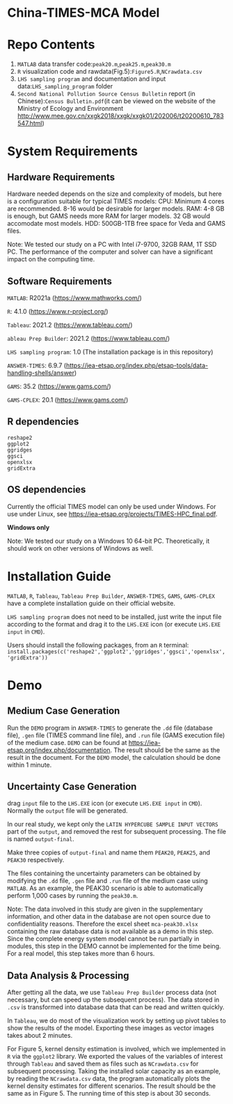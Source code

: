 # China-TIMES-MCA Model
# Repo Contents
1. `MATLAB` data transfer code:`peak20.m`,`peak25.m`,`peak30.m`
2. `R` visualization code and rawdata(Fig.5):`Figure5.R`,`NCrawdata.csv`
3. `LHS sampling program` and documentation and input data:`LHS_sampling_program` folder
4. `Second National Pollution Source Census Bulletin` report (in Chinese):`Census Bulletin.pdf`(it can be viewed on the website of the Ministry of Ecology and Environment http://www.mee.gov.cn/xxgk2018/xxgk/xxgk01/202006/t20200610_783547.html)

# System Requirements
## Hardware Requirements
Hardware needed depends on the size and complexity of models, but here is a configuration suitable for typical TIMES models:
CPU: Minimum 4 cores are recommended. 8-16 would be desirable for larger models.
RAM: 4-8 GB is enough, but GAMS needs more RAM for larger models. 32 GB would accomodate most models.
HDD: 500GB-1TB free space for Veda and GAMS files.

Note: We tested our study on a PC with Intel i7-9700, 32GB RAM, 1T SSD PC. The performance of the computer and solver can have a significant impact on the computing time. 

## Software Requirements
`MATLAB`: R2021a (https://www.mathworks.com/)

`R`: 4.1.0 (https://www.r-project.org/)

`Tableau`: 2021.2 (https://www.tableau.com/)

`ableau Prep Builder`: 2021.2 (https://www.tableau.com/)

`LHS sampling program`: 1.0 (The installation package is in this repository)

`ANSWER-TIMES`: 6.9.7 (https://iea-etsap.org/index.php/etsap-tools/data-handling-shells/answer)

`GAMS`: 35.2 (https://www.gams.com/)

`GAMS-CPLEX`: 20.1 (https://www.gams.com/)

## R dependencies
```
reshape2
ggplot2
ggridges
ggsci
openxlsx
gridExtra
```
## OS dependencies
Currently the official TIMES model can only be used under Windows. For use under Linux, see https://iea-etsap.org/projects/TIMES-HPC_final.pdf.

**Windows only**

Note: We tested our study on a Windows 10 64-bit PC. Theoretically, it should work on other versions of Windows as well.

# Installation Guide
`MATLAB`, `R`, `Tableau`, `Tableau Prep Builder`, `ANSWER-TIMES`, `GAMS`, `GAMS-CPLEX` have a complete installation guide on their official website.

`LHS sampling program` does not need to be installed, just write the input file according to the format and drag it to the `LHS.EXE` icon (or execute `LHS.EXE input` in `CMD`).

Users should install the following packages, from an `R` terminal:
`install.packages(c('reshape2','ggplot2','ggridges','ggsci','openxlsx','gridExtra'))`

# Demo
## Medium Case Generation
Run the `DEMO` program in `ANSWER-TIMES` to generate the `.dd` file (database file), `.gen` file (TIMES command line file), and `.run` file (GAMS execution file) of the medium case. `DEMO` can be found at https://iea-etsap.org/index.php/documentation. The result should be the same as the result in the document. For the `DEMO` model, the calculation should be done within 1 minute.

## Uncertainty Case Generation
drag `input` file to the `LHS.EXE` icon (or execute `LHS.EXE input` in `CMD`). Normally the `output` file will be generated.

In our real study, we kept only the `LATIN HYPERCUBE SAMPLE INPUT VECTORS` part of the `output`, and removed the rest for subsequent processing. The file is named `output-final`.

Make three copies of `output-final` and name them `PEAK20`, `PEAK25`, and `PEAK30` respectively.

The files containing the uncertainty parameters can be obtained by modifying the `.dd` file, `.gen` file and `.run` file of the medium case using `MATLAB`. As an example, the PEAK30 scenario is able to automatically perform 1,000 cases by running the `peak30.m`.

Note: The data involved in this study are given in the supplementary information, and other data in the database are not open source due to confidentiality reasons. Therefore the excel sheet `mca-peak30.xlsx` containing the raw database data is not available as a demo in this step. Since the complete energy system model cannot be run partially in modules, this step in the DEMO cannot be implemented for the time being. For a real model, this step takes more than 6 hours.

## Data Analysis & Processing
After getting all the data, we use `Tableau Prep Builder` process data (not necessary, but can speed up the subsequent process). The data stored in `.csv` is transformed into database data that can be read and written quickly.

In `Tableau`, we do most of the visualization work by setting up pivot tables to show the results of the model. Exporting these images as vector images takes about 2 minutes.

For Figure 5, kernel density estimation is involved, which we implemented in `R` via the `ggplot2` library. We exported the values of the variables of interest through `Tableau` and saved them as files such as `NCrawdata.csv` for subsequent processing. Taking the installed solar capacity as an example, by reading the `NCrawdata.csv` data, the program automatically plots the kernel density estimates for different scenarios. The result should be the same as in Figure 5. The running time of this step is about 30 seconds.

